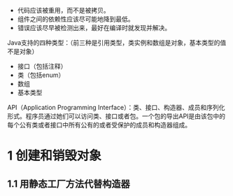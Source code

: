 - 代码应该被重用，而不是被拷贝。
- 组件之间的依赖性应该尽可能地降到最低。
- 错误应该尽早被检测出来，最好在编译时就发现并解决。

Java支持的四种类型：（前三种是引用类型，类实例和数组是对象，基本类型的值不是对象）

- 接口（包括注释）
- 类（包括enum）
- 数组
- 基本类型

API（Application Programming Interface）：类、接口、构造器、成员和序列化形式。程序员通过她们可以访问类、接口或者包。一个包的导出API是由该包中的每个公有类或者接口中所有公有的或者受保护的成员和构造器组成。

# 1 创建和销毁对象

## 1.1 用静态工厂方法代替构造器

